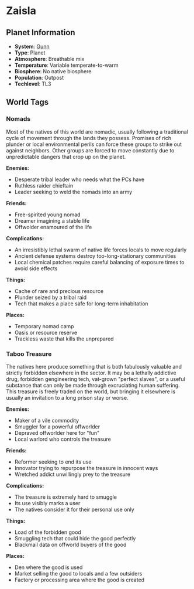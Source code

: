# Zaisla

## Planet Information
- **System**: [Gunn](../../system--gunn.md)
- **Type**: Planet
- **Atmosphere**: Breathable mix
- **Temperature**: Variable temperate-to-warm
- **Biosphere**: No native biosphere
- **Population**: Outpost
- **Techlevel**: TL3

## World Tags

### Nomads

Most of the natives of this world are nomadic, usually following a traditional cycle of movement through the lands they possess. Promises of rich plunder or local environmental perils can force these groups to strike out against neighbors. Other groups are forced to move constantly due to unpredictable dangers that crop up on the planet.

**Enemies:**
- Desperate tribal leader who needs what the PCs have
- Ruthless raider chieftain
- Leader seeking to weld the nomads into an army

**Friends:**
- Free-spirited young nomad
- Dreamer imagining a stable life
- Offwolder enamoured of the life

**Complications:**
- An irresistibly lethal swarm of native life forces locals to move regularly
- Ancient defense systems destroy too-long-stationary communities
- Local chemical patches require careful balancing of exposure times to avoid side effects

**Things:**
- Cache of rare and precious resource
- Plunder seized by a tribal raid
- Tech that makes a place safe for long-term inhabitation

**Places:**
- Temporary nomad camp
- Oasis or resource reserve
- Trackless waste that kills the unprepared

### Taboo Treasure

The natives here produce something that is both fabulously valuable and strictly forbidden elsewhere in the sector. It may be a lethally addictive drug, forbidden gengineering tech, vat-grown "perfect slaves", or a useful substance that can only be made through excruciating human suffering. This treasure is freely traded on the world, but bringing it elsewhere is usually an invitation to a long prison stay or worse.

**Enemies:**
- Maker of a vile commodity
- Smuggler for a powerful offworlder
- Depraved offworlder here for "fun"
- Local warlord who controls the treasure

**Friends:**
- Reformer seeking to end its use
- Innovator trying to repurpose the treasure in innocent ways
- Wretched addict unwillingly prey to the treasure

**Complications:**
- The treasure is extremely hard to smuggle
- Its use visibly marks a user
- The natives consider it for their personal use only

**Things:**
- Load of the forbidden good
- Smuggling tech that could hide the good perfectly
- Blackmail data on offworld buyers of the good

**Places:**
- Den where the good is used
- Market selling the good to locals and a few outsiders
- Factory or processing area where the good is created

